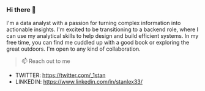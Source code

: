 ### Hi there 👋
 I'm a data analyst with a passion for turning complex information into actionable insights. I'm excited to be transitioning to a backend role, where I can use my analytical skills to help design and build efficient systems. In my free time, you can find me cuddled up with a good book or exploring the great outdoors. I'm open to any kind of collaboration.
 >📫 Reach out to me 
 * TWITTER: https://twitter.com/_1stan
 * LINKEDIN: https://www.linkedin.com/in/stanlex33/
